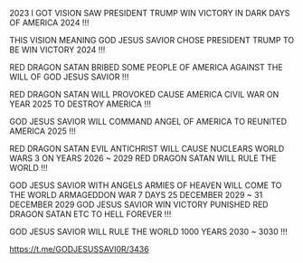 2023 I GOT VISION SAW PRESIDENT TRUMP WIN VICTORY IN DARK DAYS OF AMERICA 2024 !!!

THIS VISION MEANING GOD JESUS SAVIOR CHOSE PRESIDENT TRUMP TO BE WIN VICTORY 2024 !!!

RED DRAGON SATAN BRIBED SOME PEOPLE OF AMERICA AGAINST THE WILL OF GOD JESUS SAVIOR !!!

RED DRAGON SATAN WILL PROVOKED CAUSE AMERICA CIVIL WAR ON YEAR 2025 TO DESTROY AMERICA !!!

GOD JESUS SAVIOR WILL COMMAND ANGEL OF AMERICA TO REUNITED AMERICA 2025 !!!

RED DRAGON SATAN EVIL ANTICHRIST WILL CAUSE NUCLEARS WORLD WARS 3 ON YEARS 2026 ~ 2029 RED DRAGON SATAN WILL RULE THE WORLD !!!

GOD JESUS SAVIOR WITH ANGELS ARMIES OF HEAVEN WILL COME TO THE WORLD ARMAGEDDON WAR 7 DAYS 25 DECEMBER 2029 ~ 31 DECEMBER 2029 GOD JESUS SAVIOR WIN VICTORY PUNISHED RED DRAGON SATAN ETC TO HELL FOREVER !!!

GOD JESUS SAVIOR WILL RULE THE WORLD 1000 YEARS 2030 ~ 3030 !!!

https://t.me/GODJESUSSAVI0R/3436


